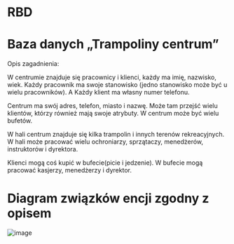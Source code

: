 # RBD


# Baza danych  „Trampoliny centrum”

Opis zagadnienia:

W centrumie znajduje się pracownicy i klienci, każdy  ma imię, nazwisko, wiek. Każdy pracownik ma swoje stanowisko (jedno stanowisko może być u wielu pracowników). A Każdy klient ma własny numer telefonu.

Centrum ma swój adres, telefon, miasto i nazwę. Może tam przejść wielu klientów, którzy również mają swoje atrybuty.  W centrum może być wielu bufetów.

W hali centrum znajduje się kilka trampolin i innych terenów rekreacyjnych. W hali może pracować wielu ochroniarzy, sprzątaczy, menedżerów, instruktorów i dyrektora. 

Klienci mogą coś kupić w bufecie(picie i jedzenie). W bufecie mogą pracować kasjerzy, menedżerzy i dyrektor.

# Diagram związków encji zgodny z opisem
![image](https://github.com/1nKokoreva/RBD/assets/127196631/cc6deb44-23e7-4202-ab85-37bc7e420ccb)
